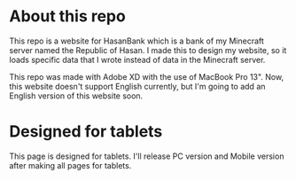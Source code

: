# About this repo
This repo is a website for HasanBank which is a bank of my Minecraft server named the Republic of Hasan.
I made this to design my website, so it loads specific data that I wrote instead of data in the Minecraft server.

This repo was made with Adobe XD with the use of MacBook Pro 13".
Now, this website doesn't support English currently, but I'm going to add an English version of this website soon.

# Designed for tablets
This page is designed for tablets. I'll release PC version and Mobile version after making all pages for tablets.
